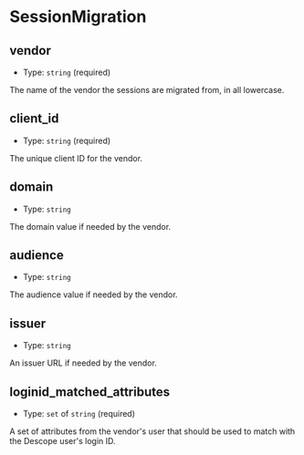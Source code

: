 
SessionMigration
================



vendor
------

- Type: `string` (required)

The name of the vendor the sessions are migrated from, in all lowercase.



client_id
---------

- Type: `string` (required)

The unique client ID for the vendor.



domain
------

- Type: `string` 

The domain value if needed by the vendor.



audience
--------

- Type: `string` 

The audience value if needed by the vendor.



issuer
------

- Type: `string` 

An issuer URL if needed by the vendor.



loginid_matched_attributes
--------------------------

- Type: `set` of `string` (required)

A set of attributes from the vendor's user that should be used to match with
the Descope user's login ID.
